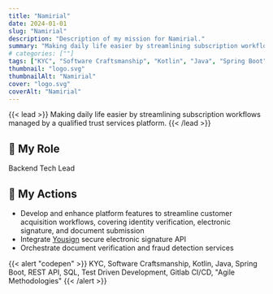 ```yaml
---
title: "Namirial"
date: 2024-01-01
slug: "Namirial"
description: "Description of my mission for Namirial."
summary: "Making daily life easier by streamlining subscription workflows managed by a qualified trust services platform."
# categories: [""]
tags: ["KYC", "Software Craftsmanship", "Kotlin", "Java", "Spring Boot", "REST API", "SQL", "Test Driven Development", "Gitlab CI/CD", "Agile Methodologies"]
thumbnail: "logo.svg"
thumbnailAlt: "Namirial"
cover: "logo.svg"
coverAlt: "Namirial"
---
```


{{< lead >}}
Making daily life easier by streamlining subscription workflows managed by a qualified trust services platform.
{{< /lead >}}

## :necktie: My Role

Backend Tech Lead

## :dart: My Actions

* Develop and enhance platform features to streamline customer acquisition workflows, covering identity verification, 
electronic signature, and document submission 
* Integrate [Yousign](https://yousign.com/) secure electronic signature API
* Orchestrate document verification and fraud detection services

{{< alert "codepen" >}}
KYC, Software Craftsmanship, Kotlin, Java, Spring Boot, REST API, SQL, Test Driven Development, Gitlab CI/CD,
"Agile Methodologies"
{{< /alert >}}
